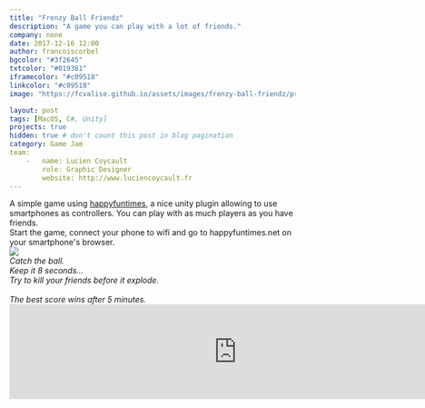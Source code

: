 ```yaml
---
title: "Frenzy Ball Friendz"
description: "A game you can play with a lot of friends."
company: none
date: 2017-12-16 12:00
author: francoiscorbel
bgcolor: "#3f2645"
txtcolor: "#019381"
iframecolor: "#c09518"
linkcolor: "#c09518"
image: "https://fcvalise.github.io/assets/images/frenzy-ball-friendz/project.gif"

layout: post
tags: [MacOS, C#, Unity]
projects: true
hidden: true # don't count this post in blog pagination
category: Game Jam
team:
    -   name: Lucien Coycault
        role: Graphic Designer
        website: http://www.luciencoycault.fr
---
```

<div class="text justify general-margin">
A simple game using <a alt="http://docs.happyfuntimes.net" href="http://docs.happyfuntimes.net/" _target="_blank">happyfuntimes</a>, a nice unity plugin allowing to use smartphones as controllers. You can play with as much players as you have friends.
</div>


<div class="text justify general-margin">
Start the game, connect your phone to wifi and go to happyfuntimes.net on your smartphone's browser.
</div>

<img src="{{ site.url }}/assets/images/frenzy-ball-friendz/banner.png">

<div class="text general-margin"><i>
Catch the ball.<br>
Keep it 8 seconds...<br>
Try to kill your friends before it explode.<br><br>
The best score wins after 5 minutes.<br>
</i></div>

<div class="general-margin">
<iframe frameborder="0" src="https://itch.io/embed/212919?bg_color=3f2645&amp;fg_color=019381&amp;link_color=c09518&amp;border_color=c09518" width="800" height="167"></iframe>
</div>
